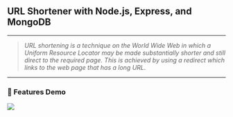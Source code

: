 ## URL Shortener with Node.js, Express, and MongoDB

---

> _URL shortening is a technique on the World Wide Web in which a Uniform Resource Locator may be made substantially shorter and still direct to the required page. This is achieved by using a redirect which links to the web page that has a long URL._

---

### 📢 Features Demo

![](demo/demo.gif)
